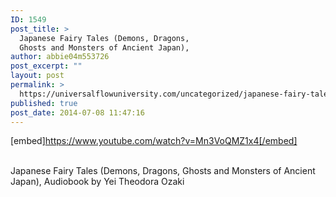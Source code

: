 ```yaml
---
ID: 1549
post_title: >
  Japanese Fairy Tales (Demons, Dragons,
  Ghosts and Monsters of Ancient Japan),
author: abbie04m553726
post_excerpt: ""
layout: post
permalink: >
  https://universalflowuniversity.com/uncategorized/japanese-fairy-tales-demons-dragons-ghosts-and-monsters-of-ancient-japan/
published: true
post_date: 2014-07-08 11:47:16
---
```

[embed]https://www.youtube.com/watch?v=Mn3VoQMZ1x4[/embed]</br></br>
<p>Japanese Fairy Tales (Demons, Dragons, Ghosts and Monsters of Ancient Japan), Audiobook by Yei Theodora Ozaki </p>